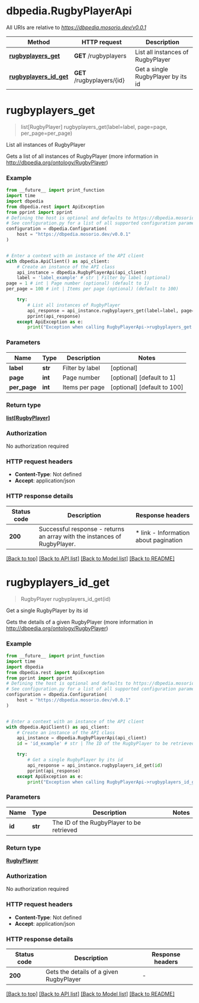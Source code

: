 # dbpedia.RugbyPlayerApi

All URIs are relative to *https://dbpedia.mosorio.dev/v0.0.1*

Method | HTTP request | Description
------------- | ------------- | -------------
[**rugbyplayers_get**](RugbyPlayerApi.md#rugbyplayers_get) | **GET** /rugbyplayers | List all instances of RugbyPlayer
[**rugbyplayers_id_get**](RugbyPlayerApi.md#rugbyplayers_id_get) | **GET** /rugbyplayers/{id} | Get a single RugbyPlayer by its id


# **rugbyplayers_get**
> list[RugbyPlayer] rugbyplayers_get(label=label, page=page, per_page=per_page)

List all instances of RugbyPlayer

Gets a list of all instances of RugbyPlayer (more information in http://dbpedia.org/ontology/RugbyPlayer)

### Example

```python
from __future__ import print_function
import time
import dbpedia
from dbpedia.rest import ApiException
from pprint import pprint
# Defining the host is optional and defaults to https://dbpedia.mosorio.dev/v0.0.1
# See configuration.py for a list of all supported configuration parameters.
configuration = dbpedia.Configuration(
    host = "https://dbpedia.mosorio.dev/v0.0.1"
)


# Enter a context with an instance of the API client
with dbpedia.ApiClient() as api_client:
    # Create an instance of the API class
    api_instance = dbpedia.RugbyPlayerApi(api_client)
    label = 'label_example' # str | Filter by label (optional)
page = 1 # int | Page number (optional) (default to 1)
per_page = 100 # int | Items per page (optional) (default to 100)

    try:
        # List all instances of RugbyPlayer
        api_response = api_instance.rugbyplayers_get(label=label, page=page, per_page=per_page)
        pprint(api_response)
    except ApiException as e:
        print("Exception when calling RugbyPlayerApi->rugbyplayers_get: %s\n" % e)
```

### Parameters

Name | Type | Description  | Notes
------------- | ------------- | ------------- | -------------
 **label** | **str**| Filter by label | [optional] 
 **page** | **int**| Page number | [optional] [default to 1]
 **per_page** | **int**| Items per page | [optional] [default to 100]

### Return type

[**list[RugbyPlayer]**](RugbyPlayer.md)

### Authorization

No authorization required

### HTTP request headers

 - **Content-Type**: Not defined
 - **Accept**: application/json

### HTTP response details
| Status code | Description | Response headers |
|-------------|-------------|------------------|
**200** | Successful response - returns an array with the instances of RugbyPlayer. |  * link - Information about pagination <br>  |

[[Back to top]](#) [[Back to API list]](../README.md#documentation-for-api-endpoints) [[Back to Model list]](../README.md#documentation-for-models) [[Back to README]](../README.md)

# **rugbyplayers_id_get**
> RugbyPlayer rugbyplayers_id_get(id)

Get a single RugbyPlayer by its id

Gets the details of a given RugbyPlayer (more information in http://dbpedia.org/ontology/RugbyPlayer)

### Example

```python
from __future__ import print_function
import time
import dbpedia
from dbpedia.rest import ApiException
from pprint import pprint
# Defining the host is optional and defaults to https://dbpedia.mosorio.dev/v0.0.1
# See configuration.py for a list of all supported configuration parameters.
configuration = dbpedia.Configuration(
    host = "https://dbpedia.mosorio.dev/v0.0.1"
)


# Enter a context with an instance of the API client
with dbpedia.ApiClient() as api_client:
    # Create an instance of the API class
    api_instance = dbpedia.RugbyPlayerApi(api_client)
    id = 'id_example' # str | The ID of the RugbyPlayer to be retrieved

    try:
        # Get a single RugbyPlayer by its id
        api_response = api_instance.rugbyplayers_id_get(id)
        pprint(api_response)
    except ApiException as e:
        print("Exception when calling RugbyPlayerApi->rugbyplayers_id_get: %s\n" % e)
```

### Parameters

Name | Type | Description  | Notes
------------- | ------------- | ------------- | -------------
 **id** | **str**| The ID of the RugbyPlayer to be retrieved | 

### Return type

[**RugbyPlayer**](RugbyPlayer.md)

### Authorization

No authorization required

### HTTP request headers

 - **Content-Type**: Not defined
 - **Accept**: application/json

### HTTP response details
| Status code | Description | Response headers |
|-------------|-------------|------------------|
**200** | Gets the details of a given RugbyPlayer |  -  |

[[Back to top]](#) [[Back to API list]](../README.md#documentation-for-api-endpoints) [[Back to Model list]](../README.md#documentation-for-models) [[Back to README]](../README.md)

